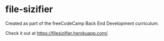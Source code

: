 # file-sizifier
Created as part of the freeCodeCamp Back End Development curriculum.

Check it out at https://filesizifier.herokuapp.com/.
